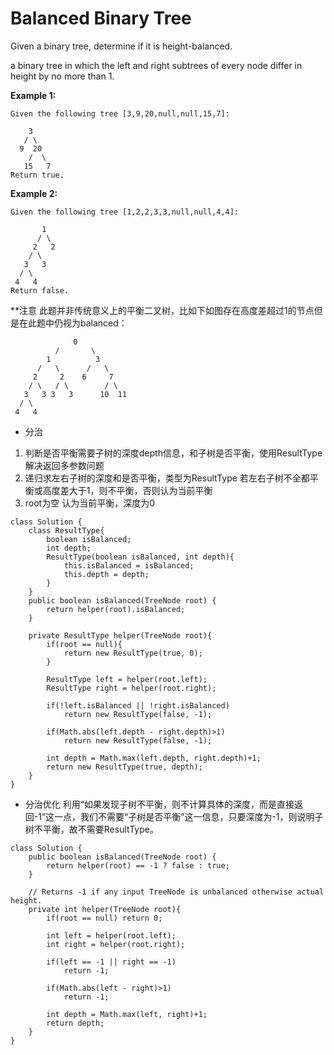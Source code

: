 # Balanced Binary Tree

Given a binary tree, determine if it is height-balanced.

a binary tree in which the left and right subtrees of every node differ in height by no more than 1.

**Example 1:**
```
Given the following tree [3,9,20,null,null,15,7]:

    3
   / \
  9  20
    /  \
   15   7
Return true.
```

**Example 2:**
```
Given the following tree [1,2,2,3,3,null,null,4,4]:

       1
      / \
     2   2
    / \
   3   3
  / \
 4   4
Return false.
```


**注意
此题并非传统意义上的平衡二叉树，比如下如图存在高度差超过1的节点但是在此题中仍视为balanced：
```
              0
          /       \
        1          3
      /   \      /   \
     2     2    6     7
    / \   / \        / \
   3   3 3   3      10  11
  / \
 4   4
 ```

* 分治

1. 判断是否平衡需要子树的深度depth信息，和子树是否平衡，使用ResultType解决返回多参数问题
2. 递归求左右子树的深度和是否平衡，类型为ResultType
   若左右子树不全都平衡或高度差大于1，则不平衡，否则认为当前平衡
3. root为空 认为当前平衡，深度为0

```
class Solution {
    class ResultType{
        boolean isBalanced;
        int depth;
        ResultType(boolean isBalanced, int depth){
            this.isBalanced = isBalanced;
            this.depth = depth;
        }
    }
    public boolean isBalanced(TreeNode root) {
        return helper(root).isBalanced;
    }
    
    private ResultType helper(TreeNode root){
        if(root == null){
            return new ResultType(true, 0);
        }
        
        ResultType left = helper(root.left);
        ResultType right = helper(root.right);
        
        if(!left.isBalanced || !right.isBalanced)
            return new ResultType(false, -1);
        
        if(Math.abs(left.depth - right.depth)>1)
            return new ResultType(false, -1);
        
        int depth = Math.max(left.depth, right.depth)+1;
        return new ResultType(true, depth);   
    }
}
```

* 分治优化
利用“如果发现子树不平衡，则不计算具体的深度，而是直接返回-1”这一点，我们不需要“子树是否平衡”这一信息，只要深度为-1，则说明子树不平衡，故不需要ResultType。
```
class Solution {
    public boolean isBalanced(TreeNode root) {
        return helper(root) == -1 ? false : true;
    }
    
    // Returns -1 if any input TreeNode is unbalanced otherwise actual height.
    private int helper(TreeNode root){
        if(root == null) return 0;

        int left = helper(root.left);
        int right = helper(root.right);
        
        if(left == -1 || right == -1)
            return -1;
        
        if(Math.abs(left - right)>1)
            return -1;
        
        int depth = Math.max(left, right)+1;
        return depth;   
    }
}
```
